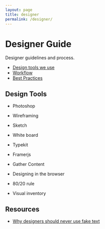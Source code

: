 ```yaml
---
layout: page
title: designer
permalink: /designer/
---
```


# Designer Guide

Designer guidelines and process.

* [Design tools we use](#development-tools-we-use)
* [Workflow](#git-workflow)
* [Best Practices](#best-practices)

## Design Tools

* Photoshop 
* Wireframing
* Sketch
* White board
* Typekit
* Framerjs
* Gather Content


* Designing in the browser
* 80/20 rule
* Visual inventory

## Resources
* [Why designers should never use fake text](]http://thenextweb.com/dd/2015/04/09/why-designers-should-never-use-fake-text/)
